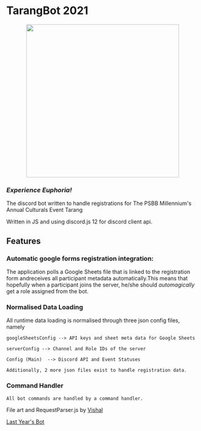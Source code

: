 # TarangBot 2021
<p align="center">
  <img width="400" height="400" src="https://media.discordapp.net/attachments/706898530450800644/862921514663936010/unknown.png">
</p>

### *Experience Euphoria!*

The discord bot written to handle registrations 
for The PSBB Millennium's Annual Culturals Event Tarang

Written in JS and using discord.js 12 for discord client api.

## Features

### **Automatic google forms registration integration:**
The application polls a Google Sheets file that is linked to the registration form andreceives all participant metadata automatically.This means that hopefully when a participant joins the server, he/she should *automagically* get a role assigned from the bot.

### **Normalised Data Loading**
All runtime data loading is normalised through three json config files, namely
    
    googleSheetsConfig --> API keys and sheet meta data for Google Sheets
    
    serverConfig --> Channel and Role IDs of the server
    
    Config (Main)  --> Discord API and Event Statuses
    
    Additionally, 2 more json files exist to handle registration data.

  
### **Command Handler**
    All bot commands are handled by a command handler.
    
File art and RequestParser.js by [Vishal](https://github.com/VishalVSV/)

[Last Year's Bot](https://github.com/VishalVSV/TarangBot/blob/master/README.md)